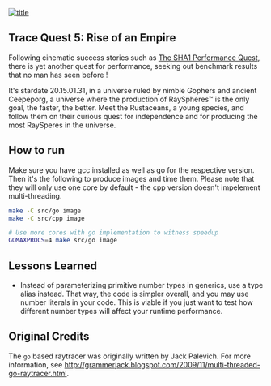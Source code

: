 [![title](http://img.youtube.com/vi/uhYRveqF27U/0.jpg)](http://www.youtube.com/playlist?list=PLMHbQxe1e9MlR80JVZCa0uJf9cz_PxlCY)

## Trace Quest 5: Rise of an Empire

Following cinematic success stories such as [The SHA1 Performance Quest](https://www.youtube.com/playlist?list=PLMHbQxe1e9MnDKy7FKXZwMJ6t_RCxpHqD), there is yet another quest for performance, seeking
out benchmark results that no man has seen before !

It's stardate 20.15.01.31, in a universe ruled by nimble Gophers and ancient Ceepeporg, a universe 
where the production of RaySpheres™ is the only goal, the faster, the better.
Meet the Rustaceans, a young species, and follow them on their curious quest for independence and for producing the most RaySperes in the universe.

## How to run

Make sure you have gcc installed as well as go for the respective version. Then it's the following to produce images and
time them.
Please note that they will only use one core by default - the cpp version doesn't impelement multi-threading.

```bash
make -C src/go image
make -C src/cpp image

# Use more cores with go implementation to witness speedup
GOMAXPROCS=4 make src/go image
```

## Lessons Learned

* Instead of parameterizing primitive number types in generics, use a type alias instead. That way, the code is simpler overall, and you may use number literals in your code. This is viable if you just want to test how different number types will affect your runtime performance.

## Original Credits

The `go` based raytracer was originally written by Jack Palevich. For more information, see http://grammerjack.blogspot.com/2009/11/multi-threaded-go-raytracer.html.

